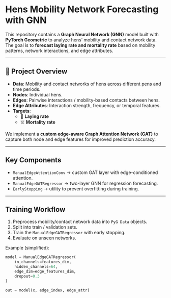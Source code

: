 # Hens Mobility Network Forecasting with GNN

This repository contains a **Graph Neural Network (GNN)** model built with **PyTorch Geometric** to analyze hens’ mobility and contact network data.  
The goal is to **forecast laying rate and mortality rate** based on mobility patterns, network interactions, and edge attributes.

---

## 📖 Project Overview
- **Data**: Mobility and contact networks of hens across different pens and time periods.
- **Nodes**: Individual hens.
- **Edges**: Pairwise interactions / mobility-based contacts between hens.
- **Edge Attributes**: Interaction strength, frequency, or temporal features.
- **Targets**: 
  - 🥚 **Laying rate**
  - ☠️ **Mortality rate**

We implement a **custom edge-aware Graph Attention Network (GAT)** to capture both node and edge features for improved prediction accuracy.

---

## Key Components
- `ManualEdgeAttentionConv` → custom GAT layer with edge-conditioned attention.  
- `ManualEdgeGATRegressor` → two-layer GNN for regression forecasting.  
- `EarlyStopping` → utility to prevent overfitting during training.  

---

## Training Workflow
1. Preprocess mobility/contact network data into `PyG Data` objects.  
2. Split into train / validation sets.  
3. Train the `ManualEdgeGATRegressor` with early stopping.  
4. Evaluate on unseen networks.  

Example (simplified):
```python
model = ManualEdgeGATRegressor(
    in_channels=features_dim,
    hidden_channels=64,
    edge_dim=edge_features_dim,
    dropout=0.3
)

out = model(x, edge_index, edge_attr)
